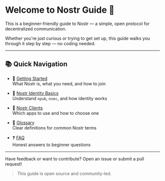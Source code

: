 # Welcome to Nostr Guide 🌱

This is a beginner-friendly guide to Nostr — a simple, open protocol for decentralized communication.

Whether you're just curious or trying to get set up, this guide walks you through it step by step — no coding needed.

---

## 📚 Quick Navigation

- 🛫 [Getting Started](getting-started.md)  
  What Nostr is, what you need, and how to join

- 🔐 [Nostr Identity Basics](identity-basics.md)  
  Understand `npub`, `nsec`, and how identity works

- 📱 [Nostr Clients](clients.md)  
  Which apps to use and how to choose one

- 📖 [Glossary](glossary.md)  
  Clear definitions for common Nostr terms

- ❓ [FAQ](faq.md)  
  Honest answers to beginner questions

---

Have feedback or want to contribute? Open an issue or submit a pull request!

> This guide is open source and community-led.
